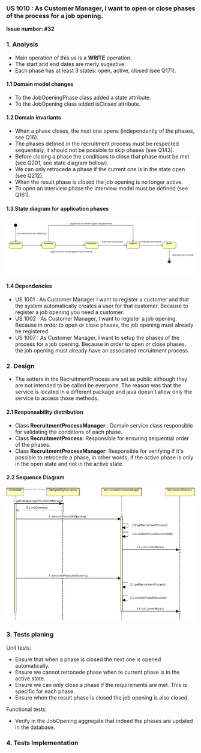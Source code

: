 ### US 1010 : As Customer Manager, I want to open or close phases of the process for a job opening.

**Issue number: #32**

### 1. Analysis

- Main operation of this us is a **WRITE** operation.
- The start and end dates are merly sugestive.
- Each phase has at least 3 states: open, active, closed (see Q171).

#### 1.1 Domain model changes

- To the JobOpeningPhase class added a state attribute.
- To the JobOpening class added isClosed attribute.

#### 1.2 Domain invariants

- When a phase closes, the next one opens (independently of the phases, see Q16).
- The phases defined in the recruitment process must be respected sequentialy, it should not be possible to skip
  phases (see Q143).
- Before closing a phase the conditions to close that phase must be met (see Q201, see state diagram bellow).
- We can only retrocede a phase if the current one is in the state open (see Q212).
- When the result phase is closed the job opening is no longer active.
- To open an interview phase the interview model must be defined (see Q161).

#### 1.3 State diagram for application phases

![](statediagram.png)

#### 1.4 Dependencies

- US 1001 : As Customer Manager I want to register a customer and that the system automatically creates a user for that
  customer.
  Because to register a job opening you need a customer.
- US 1002 : As Customer Manager, I want to register a job opening.
  Because in order to open or close phases, the job opening must already be registered.
- US 1007 : As Customer Manager, I want to setup the phases of the process for a job opening. Because in order to open
  or close phases, the job opening must already have an associated recruitment process.

### 2. Design

- The setters in the RecruitmentProcess are set as public although they are not intended to be called be everyone. The
  reason was that the service is located in a different package and java doesn't allow only the service to access those
  methods.

#### 2.1 Responsability distribution

- Class **RecruitmentProcessManager** : Domain service class responsible for validating the conditions of each phase.
- Class **RecruitmentProcess**: Responsible for ensuring sequential order of the phases.
- Class **RecruitmentProcessManager**: Responsible for verifying if it's possible to retrocede a phase, in other words,
  if the active phase is only in the open state and not in the active state.

#### 2.2 Sequence Diagram
![](SD.jpg)

### 3. Tests planing

Unit tests:

- Ensure that when a phase is closed the next one is opened automatically.
- Ensure we cannot retrocede phase when te current phase is in the active state.
- Ensure we can only close a phase if the requirements are met. This is specific for each phase.
- Ensure when the result phase is closed the job opening is also closed.

Functional tests:

- Verify in the JobOpening aggregate that indeed the phases are updated in the database.


### 4. Tests Implementation

